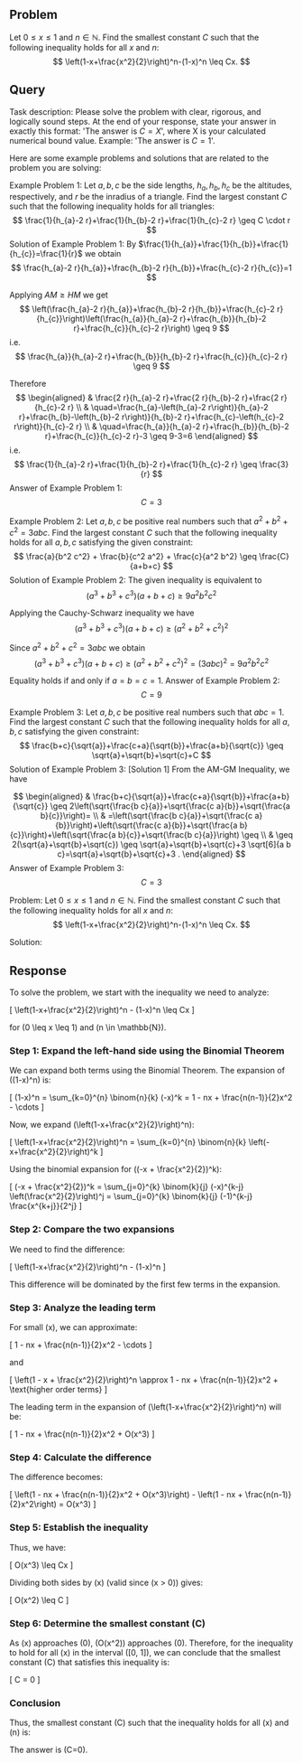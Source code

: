 ## Problem

Let $0 \leq x \leq 1$ and $n \in \mathbb{N}$. Find the smallest constant $C$ such that the following inequality holds for all $x$ and $n$:
$$
\left(1-x+\frac{x^2}{2}\right)^n-(1-x)^n \leq Cx.
$$

## Query

Task description: Please solve the problem with clear, rigorous, and logically sound steps. At the end of your response, state your answer in exactly this format: 'The answer is $C=X$', where X is your calculated numerical bound value. Example: 'The answer is $C=1$'.

Here are some example problems and solutions that are related to the problem you are solving:

Example Problem 1: Let $a, b, c$ be the side lengths, $h_{a}, h_{b}, h_{c}$ be the altitudes, respectively, and $r$ be the inradius of a triangle. Find the largest constant $C$ such that the following inequality holds for all triangles:
$$
\frac{1}{h_{a}-2 r}+\frac{1}{h_{b}-2 r}+\frac{1}{h_{c}-2 r} \geq C \cdot r
$$
Solution of Example Problem 1: By $\frac{1}{h_{a}}+\frac{1}{h_{b}}+\frac{1}{h_{c}}=\frac{1}{r}$ we obtain
$$
\frac{h_{a}-2 r}{h_{a}}+\frac{h_{b}-2 r}{h_{b}}+\frac{h_{c}-2 r}{h_{c}}=1
$$

Applying $A M \geq H M$ we get
$$
\left(\frac{h_{a}-2 r}{h_{a}}+\frac{h_{b}-2 r}{h_{b}}+\frac{h_{c}-2 r}{h_{c}}\right)\left(\frac{h_{a}}{h_{a}-2 r}+\frac{h_{b}}{h_{b}-2 r}+\frac{h_{c}}{h_{c}-2 r}\right) \geq 9
$$
i.e.
$$
\frac{h_{a}}{h_{a}-2 r}+\frac{h_{b}}{h_{b}-2 r}+\frac{h_{c}}{h_{c}-2 r} \geq 9
$$

Therefore
$$
\begin{aligned}
& \frac{2 r}{h_{a}-2 r}+\frac{2 r}{h_{b}-2 r}+\frac{2 r}{h_{c}-2 r} \\
& \quad=\frac{h_{a}-\left(h_{a}-2 r\right)}{h_{a}-2 r}+\frac{h_{b}-\left(h_{b}-2 r\right)}{h_{b}-2 r}+\frac{h_{c}-\left(h_{c}-2 r\right)}{h_{c}-2 r} \\
& \quad=\frac{h_{a}}{h_{a}-2 r}+\frac{h_{b}}{h_{b}-2 r}+\frac{h_{c}}{h_{c}-2 r}-3 \geq 9-3=6
\end{aligned}
$$
i.e.
$$
\frac{1}{h_{a}-2 r}+\frac{1}{h_{b}-2 r}+\frac{1}{h_{c}-2 r} \geq \frac{3}{r}
$$
Answer of Example Problem 1: $$C = 3$$

Example Problem 2: Let $a, b, c$ be positive real numbers such that $a^2 + b^2 + c^2 = 3abc$. Find the largest constant $C$ such that the following inequality holds for all $a, b, c$ satisfying the given constraint:
$$
\frac{a}{b^2 c^2} + \frac{b}{c^2 a^2} + \frac{c}{a^2 b^2} \geq \frac{C}{a+b+c}
$$
Solution of Example Problem 2: The given inequality is equivalent to
$$
\left(a^{3}+b^{3}+c^{3}\right)(a+b+c) \geq 9 a^{2} b^{2} c^{2}
$$

Applying the Cauchy-Schwarz inequality we have
$$
\left(a^{3}+b^{3}+c^{3}\right)(a+b+c) \geq\left(a^{2}+b^{2}+c^{2}\right)^{2}
$$

Since $a^{2}+b^{2}+c^{2}=3 a b c$ we obtain
$$
\left(a^{3}+b^{3}+c^{3}\right)(a+b+c) \geq\left(a^{2}+b^{2}+c^{2}\right)^{2}=(3 a b c)^{2}=9 a^{2} b^{2} c^{2}
$$

Equality holds if and only if $a=b=c=1$.
Answer of Example Problem 2: $$C = 9$$

Example Problem 3: Let $a, b, c$ be positive real numbers such that $a b c = 1$. Find the largest constant $C$ such that the following inequality holds for all $a, b, c$ satisfying the given constraint:
$$
\frac{b+c}{\sqrt{a}}+\frac{c+a}{\sqrt{b}}+\frac{a+b}{\sqrt{c}} \geq \sqrt{a}+\sqrt{b}+\sqrt{c}+C
$$
Solution of Example Problem 3: [Solution 1]
From the AM-GM Inequality, we have

$$
\begin{aligned}
& \frac{b+c}{\sqrt{a}}+\frac{c+a}{\sqrt{b}}+\frac{a+b}{\sqrt{c}} \geq 2\left(\sqrt{\frac{b c}{a}}+\sqrt{\frac{c a}{b}}+\sqrt{\frac{a b}{c}}\right)= \\
& =\left(\sqrt{\frac{b c}{a}}+\sqrt{\frac{c a}{b}}\right)+\left(\sqrt{\frac{c a}{b}}+\sqrt{\frac{a b}{c}}\right)+\left(\sqrt{\frac{a b}{c}}+\sqrt{\frac{b c}{a}}\right) \geq \\
& \geq 2(\sqrt{a}+\sqrt{b}+\sqrt{c}) \geq \sqrt{a}+\sqrt{b}+\sqrt{c}+3 \sqrt[6]{a b c}=\sqrt{a}+\sqrt{b}+\sqrt{c}+3 .
\end{aligned}
$$
Answer of Example Problem 3: $$C = 3$$


Problem: Let $0 \leq x \leq 1$ and $n \in \mathbb{N}$. Find the smallest constant $C$ such that the following inequality holds for all $x$ and $n$:
$$
\left(1-x+\frac{x^2}{2}\right)^n-(1-x)^n \leq Cx.
$$

Solution:

## Response

To solve the problem, we start with the inequality we need to analyze:

\[
\left(1-x+\frac{x^2}{2}\right)^n - (1-x)^n \leq Cx
\]

for \(0 \leq x \leq 1\) and \(n \in \mathbb{N}\).

### Step 1: Expand the left-hand side using the Binomial Theorem

We can expand both terms using the Binomial Theorem. The expansion of \((1-x)^n\) is:

\[
(1-x)^n = \sum_{k=0}^{n} \binom{n}{k} (-x)^k = 1 - nx + \frac{n(n-1)}{2}x^2 - \cdots
\]

Now, we expand \(\left(1-x+\frac{x^2}{2}\right)^n\):

\[
\left(1-x+\frac{x^2}{2}\right)^n = \sum_{k=0}^{n} \binom{n}{k} \left(-x+\frac{x^2}{2}\right)^k
\]

Using the binomial expansion for \((-x + \frac{x^2}{2})^k\):

\[
(-x + \frac{x^2}{2})^k = \sum_{j=0}^{k} \binom{k}{j} (-x)^{k-j} \left(\frac{x^2}{2}\right)^j = \sum_{j=0}^{k} \binom{k}{j} (-1)^{k-j} \frac{x^{k+j}}{2^j}
\]

### Step 2: Compare the two expansions

We need to find the difference:

\[
\left(1-x+\frac{x^2}{2}\right)^n - (1-x)^n
\]

This difference will be dominated by the first few terms in the expansion. 

### Step 3: Analyze the leading term

For small \(x\), we can approximate:

\[
1 - nx + \frac{n(n-1)}{2}x^2 - \cdots
\]

and 

\[
\left(1 - x + \frac{x^2}{2}\right)^n \approx 1 - nx + \frac{n(n-1)}{2}x^2 + \text{higher order terms}
\]

The leading term in the expansion of \(\left(1-x+\frac{x^2}{2}\right)^n\) will be:

\[
1 - nx + \frac{n(n-1)}{2}x^2 + O(x^3)
\]

### Step 4: Calculate the difference

The difference becomes:

\[
\left(1 - nx + \frac{n(n-1)}{2}x^2 + O(x^3)\right) - \left(1 - nx + \frac{n(n-1)}{2}x^2\right) = O(x^3)
\]

### Step 5: Establish the inequality

Thus, we have:

\[
O(x^3) \leq Cx
\]

Dividing both sides by \(x\) (valid since \(x > 0\)) gives:

\[
O(x^2) \leq C
\]

### Step 6: Determine the smallest constant \(C\)

As \(x\) approaches \(0\), \(O(x^2)\) approaches \(0\). Therefore, for the inequality to hold for all \(x\) in the interval \([0, 1]\), we can conclude that the smallest constant \(C\) that satisfies this inequality is:

\[
C = 0
\]

### Conclusion

Thus, the smallest constant \(C\) such that the inequality holds for all \(x\) and \(n\) is:

The answer is \(C=0\).